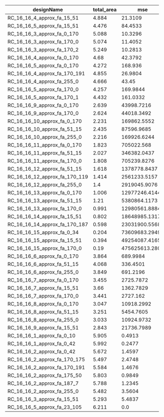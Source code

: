 | designName                    | total_area | mse            |
| ----------------------------- | ---------- | -------------- |
| RC_16_16_4_approx_fa_15_51    | 4.884      | 21.3109        |
| RC_16_16_5_approx_fa_15_51    | 4.476      | 84.4533        |
| RC_16_16_3_approx_fa_0_170    | 5.088      | 10.3296        |
| RC_16_16_3_approx_fa_170_0    | 5.074      | 11.4052        |
| RC_16_16_3_approx_fa_170_2    | 5.249      | 10.2813        |
| RC_16_16_4_approx_fa_0_170    | 4.68       | 42.3792        |
| RC_16_16_5_approx_fa_0_170    | 4.272      | 168.936        |
| RC_16_16_4_approx_fa_170_191  | 4.855      | 26.9804        |
| RC_16_16_4_approx_fa_255_0    | 4.666      | 43.45          |
| RC_16_16_5_approx_fa_170_0    | 4.257      | 169.9844       |
| RC_16_16_5_approx_fa_170_1    | 4.432      | 161.0332       |
| RC_16_16_9_approx_fa_0_170    | 2.639      | 43998.7216     |
| RC_16_16_9_approx_fa_170_0    | 2.624      | 44018.3492     |
| RC_16_16_10_approx_fa_0_170   | 2.231      | 169862.5552    |
| RC_16_16_10_approx_fa_51_15   | 2.435      | 87596.9685     |
| RC_16_16_10_approx_fa_255_0   | 2.216      | 169926.6244    |
| RC_16_16_11_approx_fa_0_170   | 1.823      | 705022.568     |
| RC_16_16_11_approx_fa_51_15   | 2.027      | 346382.0437    |
| RC_16_16_11_approx_fa_170_0   | 1.808      | 705239.8276    |
| RC_16_16_12_approx_fa_51_15   | 1.618      | 1378778.8437   |
| RC_16_16_12_approx_fa_170_119 | 1.414      | 2561233.5157   |
| RC_16_16_12_approx_fa_255_0   | 1.4        | 2919045.9076   |
| RC_16_16_13_approx_fa_0_170   | 1.006      | 12977246.4144  |
| RC_16_16_13_approx_fa_51_15   | 1.21       | 5380864.1173   |
| RC_16_16_13_approx_fa_170_0   | 0.991      | 12980561.8884  |
| RC_16_16_14_approx_fa_15_51   | 0.802      | 18648985.1317  |
| RC_16_16_14_approx_fa_170_187 | 0.598      | 23031900.5568  |
| RC_16_16_15_approx_fa_0_34    | 0.204      | 73609683.2949  |
| RC_16_16_15_approx_fa_15_51   | 0.394      | 49254087.4165  |
| RC_16_16_15_approx_fa_170_0   | 0.19       | 475625613.2804 |
| RC_16_16_6_approx_fa_0_170    | 3.864      | 689.9984       |
| RC_16_16_6_approx_fa_51_15    | 4.068      | 336.4501       |
| RC_16_16_6_approx_fa_255_0    | 3.849      | 691.2196       |
| RC_16_16_7_approx_fa_0_170    | 3.455      | 2725.7872      |
| RC_16_16_7_approx_fa_15_51    | 3.66       | 1362.7829      |
| RC_16_16_7_approx_fa_170_0    | 3.441      | 2727.162       |
| RC_16_16_8_approx_fa_0_170    | 3.047      | 10918.2992     |
| RC_16_16_8_approx_fa_51_15    | 3.251      | 5454.7605      |
| RC_16_16_8_approx_fa_255_0    | 3.033      | 10924.9732     |
| RC_16_16_9_approx_fa_15_51    | 2.843      | 21736.7989     |
| RC_16_16_1_approx_fa_0_10     | 5.905      | 0.4913         |
| RC_16_16_1_approx_fa_0_42     | 5.992      | 0.2477         |
| RC_16_16_2_approx_fa_0_42     | 5.672      | 1.4597         |
| RC_16_16_2_approx_fa_170_175  | 5.497      | 2.4748         |
| RC_16_16_2_approx_fa_170_191  | 5.584      | 1.4676         |
| RC_16_16_2_approx_fa_175_50   | 5.803      | 0.9849         |
| RC_16_16_2_approx_fa_187_7    | 5.788      | 1.2345         |
| RC_16_16_2_approx_fa_255_0    | 5.482      | 3.5604         |
| RC_16_16_3_approx_fa_15_51    | 5.293      | 5.4837         |
| RC_16_16_5_approx_fa_23_105   | 6.211      | 0.0            |
